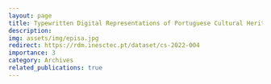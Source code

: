 ```yaml
---
layout: page
title: Typewritten Digital Representations of Portuguese Cultural Heritage Documents from the 20th century
description: 
img: assets/img/episa.jpg
redirect: https://rdm.inesctec.pt/dataset/cs-2022-004
importance: 3
category: Archives
related_publications: true
---
```

